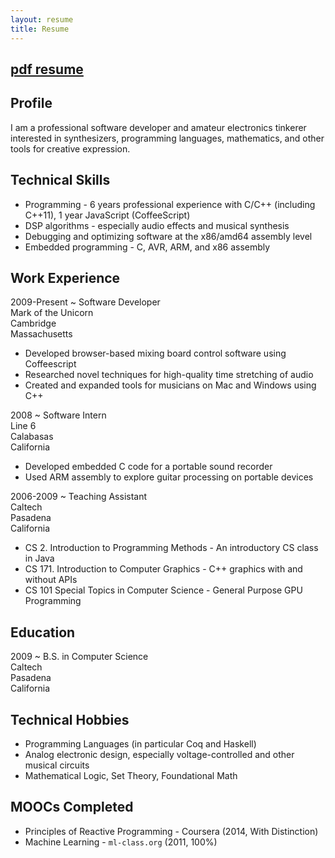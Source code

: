 ```yaml
---
layout: resume
title: Resume
---
```


<div class="resume-section">
<div class="pdflink">

## [pdf resume](resume-russell-mcclellan.pdf)

</div>
</div><div class="resume-section">

## Profile

I am a professional software developer and amateur electronics tinkerer interested in synthesizers, programming languages, mathematics, and other tools for creative expression.

</div><div class="resume-section">

## Technical Skills

 * Programming - 6 years professional experience with C/C++ (including C++11), 1 year JavaScript (CoffeeScript)
 * DSP algorithms - especially audio effects and musical synthesis
 * Debugging and optimizing software at the x86/amd64 assembly level
 * Embedded programming - C, AVR, ARM, and x86 assembly

</div><div class="resume-section">

## Work Experience

2009-Present
 ~  Software Developer  
    Mark of the Unicorn  
    Cambridge  
    Massachusetts

 * Developed browser-based mixing board control software using Coffeescript
 * Researched novel techniques for high-quality time stretching of audio
 * Created and expanded tools for musicians on Mac and Windows using C++

2008
 ~  Software Intern  
    Line 6  
    Calabasas  
    California

 * Developed embedded C code for a portable sound recorder
 * Used ARM assembly to explore guitar processing on portable devices
 
2006-2009
 ~  Teaching Assistant  
    Caltech  
    Pasadena  
    California
 
 * CS 2. Introduction to Programming Methods - An introductory CS class in Java
 * CS 171. Introduction to Computer Graphics - C++ graphics with and without APIs
 * CS 101 Special Topics in Computer Science - General Purpose GPU Programming

</div><div class="resume-section">

## Education

2009
 ~  B.S. in Computer Science  
    Caltech  
    Pasadena  
    California

</div><div class="resume-section">


## Technical Hobbies

 * Programming Languages (in particular Coq and Haskell)
 * Analog electronic design, especially voltage-controlled and other musical circuits
 * Mathematical Logic, Set Theory, Foundational Math

</div><div class="resume-section">

## MOOCs Completed

 * Principles of Reactive Programming - Coursera (2014, With Distinction)
 * Machine Learning - `ml-class.org` (2011, 100%)